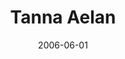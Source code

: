 ---
layout: cassette
title: "Tanna Aelan"
date: 2006-06-01
publish: 2016-06-01
category: Single
tags: [rexly, way_back_productions]
artist: "Rexly"
description: "Tanna Aelan<br>ft. Way Back Productions"
artwork: "rexly-tanna-aelan"
side-a: "'rexly_-_tanna_aelan'"
side-b: "'rexly_-_tanna_aelan'"
icon: '<i class="demo-icon icon-cassette"></i>'
---